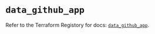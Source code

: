 # `data_github_app`

Refer to the Terraform Registory for docs: [`data_github_app`](https://registry.terraform.io/providers/integrations/github/5.31.0/docs/data-sources/app).
